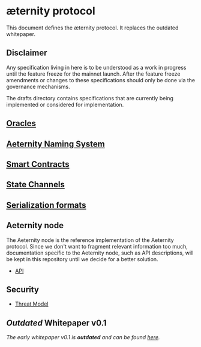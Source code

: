 # æternity protocol

This document defines the æternity protocol. It replaces the outdated whitepaper.

## Disclaimer

Any specification living in here is to be understood as a work in progress until
the feature freeze for the mainnet launch. After the feature freeze amendments
or changes to these specifications should only be done via the governance
mechanisms.

The drafts directory contains specifications that are currently being
implemented or considered for implementation.



## [Oracles](./oracles/oracles.md)

## [Aeternity Naming System](./AENS.md)

## [Smart Contracts](./contracts/contracts.md)

## [State Channels](./channels/README.md)

## [Serialization formats](./serializations.md)

## Aeternity node

The Aeternity node is the reference implementation of the Aeternity protocol. Since we don't
want to fragment relevant information too much, documentation specific to the Aeternity node,
such as API descriptions, will be kept in this repository until we decide for a
better solution.

- [API](./node/api/README.md)

## Security

* [Threat Model](https://github.com/aeternity/aetmodel/blob/master/ThreatModel.md)

## *Outdated* Whitepaper v0.1

*The early whitepaper v0.1 is **outdated** and can be found [here](https://aeternity.com/aeternity-blockchain-whitepaper.pdf).*
